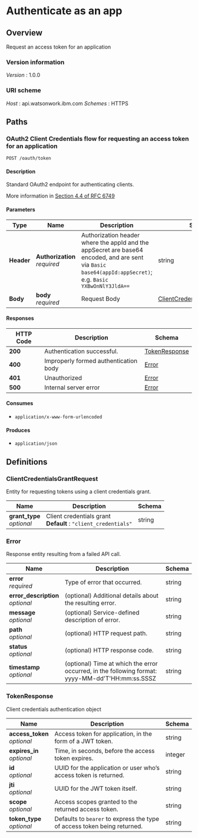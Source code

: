 # Authenticate as an app


<a name="overview"></a>
## Overview
Request an access token for an application


### Version information
*Version* : 1.0.0


### URI scheme
*Host* : api.watsonwork.ibm.com
*Schemes* : HTTPS




<a name="paths"></a>
## Paths

<a name="oauth-token-post"></a>
### OAuth2 Client Credentials flow for requesting an access token for an application
```
POST /oauth/token
```


#### Description
Standard OAuth2 endpoint for authenticating clients.

More information in [Section 4.4 of RFC 6749](https://tools.ietf.org/html/rfc6749#section-4.4)


#### Parameters

|Type|Name|Description|Schema|Default|
|---|---|---|---|---|
|**Header**|**Authorization**  <br>*required*|Authorization header where the appId and the appSecret are base64 encoded, and are sent via `Basic base64(appId:appSecret)`; e.g. `Basic YXBwOnNlY3JldA==`|string||
|**Body**|**body**  <br>*required*|Request Body|[ClientCredentialsGrantRequest](#clientcredentialsgrantrequest)||


#### Responses

|HTTP Code|Description|Schema|
|---|---|---|
|**200**|Authentication successful.|[TokenResponse](#tokenresponse)|
|**400**|Improperly formed authentication body|[Error](#error)|
|**401**|Unauthorized|[Error](#error)|
|**500**|Internal server error|[Error](#error)|


#### Consumes

* `application/x-www-form-urlencoded`


#### Produces

* `application/json`




<a name="definitions"></a>
## Definitions

<a name="clientcredentialsgrantrequest"></a>
### ClientCredentialsGrantRequest
Entity for requesting tokens using a client credentials grant.


|Name|Description|Schema|
|---|---|---|
|**grant_type**  <br>*optional*|Client credentials grant  <br>**Default** : `"client_credentials"`|string|


<a name="error"></a>
### Error
Response entity resulting from a failed API call.


|Name|Description|Schema|
|---|---|---|
|**error**  <br>*required*|Type of error that occurred.|string|
|**error_description**  <br>*optional*|(optional) Additional details about the resulting error.|string|
|**message**  <br>*optional*|(optional) Service-defined description of error.|string|
|**path**  <br>*optional*|(optional) HTTP request path.|string|
|**status**  <br>*optional*|(optional) HTTP response code.|string|
|**timestamp**  <br>*optional*|(optional) Time at which the error occurred, in the following format: yyyy-MM-dd'T'HH:mm:ss.SSSZ|string|


<a name="tokenresponse"></a>
### TokenResponse
Client credentials authentication object


|Name|Description|Schema|
|---|---|---|
|**access_token**  <br>*optional*|Access token for application, in the form of a JWT token.|string|
|**expires_in**  <br>*optional*|Time, in seconds, before the access token expires.|integer|
|**id**  <br>*optional*|UUID for the application or user who’s access token is returned.|string|
|**jti**  <br>*optional*|UUID for the JWT token itself.|string|
|**scope**  <br>*optional*|Access scopes granted to the returned access token.|string|
|**token_type**  <br>*optional*|Defaults to `bearer` to express the type of access token being returned.|string|





